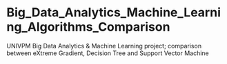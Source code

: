 # Big_Data_Analytics_Machine_Learning_Algorithms_Comparison
UNIVPM Big Data Analytics &amp; Machine Learning project; comparison between eXtreme Gradient, Decision Tree and Support Vector Machine
